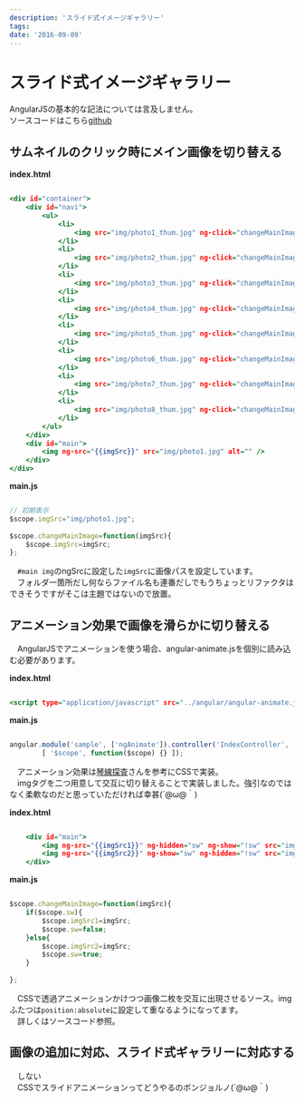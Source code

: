 ```yaml
---
description: 'スライド式イメージギャラリー'
tags:
date: '2016-09-09'
---
```

# スライド式イメージギャラリー
  
AngularJSの基本的な記法については言及しません。  
ソースコードはこちら[github](https://github.com/perpouh/get-start-angular-design)  
  
## サムネイルのクリック時にメイン画像を切り替える  
  
**index.html**  
``` HTML:index.html

<div id="container">
	<div id="navi">
		<ul>
			<li>
				<img src="img/photo1_thum.jpg" ng-click="changeMainImage('img/photo1.jpg')" alt="" />
			</li>
			<li>
				<img src="img/photo2_thum.jpg" ng-click="changeMainImage('img/photo2.jpg')" alt="" />
			</li>
			<li>
				<img src="img/photo3_thum.jpg" ng-click="changeMainImage('img/photo3.jpg')" alt="" />
			</li>
			<li>
				<img src="img/photo4_thum.jpg" ng-click="changeMainImage('img/photo4.jpg')" alt="" />
			</li>
			<li>
				<img src="img/photo5_thum.jpg" ng-click="changeMainImage('img/photo5.jpg')" alt="" />
			</li>
			<li>
				<img src="img/photo6_thum.jpg" ng-click="changeMainImage('img/photo6.jpg')" alt="" />
			</li>
			<li>
				<img src="img/photo7_thum.jpg" ng-click="changeMainImage('img/photo7.jpg')" alt="" />
			</li>
			<li>
				<img src="img/photo8_thum.jpg" ng-click="changeMainImage('img/photo8.jpg')" alt="" />
			</li>
		</ul>
	</div>
	<div id="main">
		<img ng-src="{{imgSrc}}" src="img/photo1.jpg" alt="" />
	</div>
</div>

```  
  
**main.js**  
``` Javascript:main.js

// 初期表示
$scope.imgSrc="img/photo1.jpg";
		
$scope.changeMainImage=function(imgSrc){
	$scope.imgSrc=imgSrc;
};

```  
  
　`#main img`のngSrcに設定した`imgSrc`に画像パスを設定しています。  
　フォルダ一箇所だし何ならファイル名も連番だしでもうちょっとリファクタはできそうですがそこは主題ではないので放置。  
  
## アニメーション効果で画像を滑らかに切り替える  
  
　AngularJSでアニメーションを使う場合、angular-animate.jsを個別に読み込む必要があります。  
  
**index.html**  
``` HTML:index.html

<script type="application/javascript" src="../angular/angular-animate.js"></script>

```  
  
**main.js**  
``` JavaScript:main.js

angular.module('sample', ['ngAnimate']).controller('IndexController',
		[ '$scope', function($scope) {} ]);

```  
  
　アニメーション効果は[琴線探査](http://kinsentansa.blogspot.jp/2014/03/angularjsngshownganimate.html)さんを参考にCSSで実装。  
　imgタグを二つ用意して交互に切り替えることで実装しました。強引なのではなく柔軟なのだと思っていただければ幸甚(´@ω@｀)  
  
**index.html**  
``` HTML:index.html

	<div id="main">
		<img ng-src="{{imgSrc1}}" ng-hidden="sw" ng-show="!sw" src="img/photo1.jpg" alt="" />
		<img ng-src="{{imgSrc2}}" ng-show="sw" ng-hidden="!sw" src="img/photo1.jpg" alt="" />
	</div>

```  
  
**main.js**  
``` JavaScript:main.js

$scope.changeMainImage=function(imgSrc){
	if($scope.sw){
		$scope.imgSrc1=imgSrc;
		$scope.sw=false;
	}else{
		$scope.imgSrc2=imgSrc;
		$scope.sw=true;
	}
	
};

```  
  
　CSSで透過アニメーションかけつつ画像二枚を交互に出現させるソース。imgふたつは`position:absolute`に設定して重なるようになってます。  
　詳しくはソースコード参照。  
  
## 画像の追加に対応、スライド式ギャラリーに対応する  
  
　しない  
　CSSでスライドアニメーションってどうやるのボンジョルノ(´@ω@｀)　  
